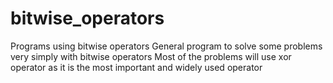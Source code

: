 # bitwise_operators
Programs using bitwise operators
General program to solve some problems very simply with bitwise operators
Most of the problems will use xor operator as it is the most important and widely used operator
